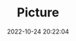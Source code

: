---
weight: 1
images:
- /images/edited/148.jpeg
title: Picture
date: 2022-10-24 20:22:04
tags: [luminarneo,work,ILCE7M3,58.0,sheep]
---